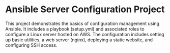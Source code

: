 # Ansible Server Configuration Project

This project demonstrates the basics of configuration management using Ansible. It includes a playbook (setup.yml) and associated roles to configure a Linux server hosted on AWS. The configuration includes setting up basic utilities, a web server (nginx), deploying a static website, and configuring SSH access.
